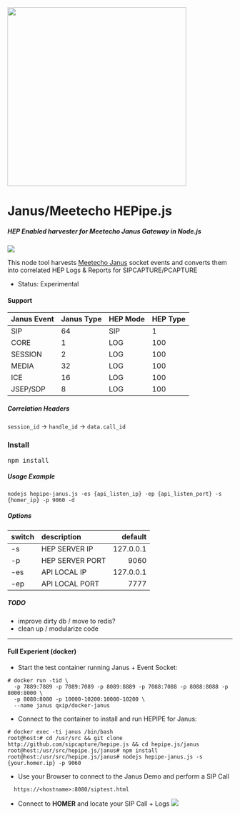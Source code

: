 <img src="https://i.imgur.com/scqdu3p.png" width="400">

# Janus/Meetecho HEPipe.js
##### HEP Enabled harvester for Meetecho Janus Gateway in Node.js

<img src="http://i.imgur.com/74Gswvq.gif" />

This node tool harvests [Meetecho Janus](https://github.com/meetecho) socket events and converts them into correlated HEP Logs & Reports for SIPCAPTURE/PCAPTURE

* Status: Experimental

#### Support

| Janus Event | Janus Type | HEP Mode | HEP Type  |
|:--|:--|:--|:--|
| SIP | 64 | SIP | 1 |
| CORE | 1 | LOG | 100 |
| SESSION | 2 | LOG | 100 |
| MEDIA | 32 | LOG | 100 |
| ICE | 16 | LOG | 100 |
| JSEP/SDP | 8 | LOG | 100 |

##### Correlation Headers

```session_id``` -> ```handle_id``` -> ```data.call_id```



### Install
<pre>
npm install
</pre>

##### Usage Example
```
nodejs hepipe-janus.js -es {api_listen_ip} -ep {api_listen_port} -s {homer_ip} -p 9060 -d
``` 
##### Options

| switch  | description  | default |
|:--|:--|--:|
| -s | HEP SERVER IP | 127.0.0.1 |
| -p | HEP SERVER PORT | 9060 |
| -es| API LOCAL IP | 127.0.0.1 |
| -ep| API LOCAL PORT | 7777 |


##### TODO

* improve dirty db / move to redis?
* clean up / modularize code

-------------


#### Full Experient (docker)

- Start the test container running Janus + Event Socket:
```
# docker run -tid \
  -p 7889:7889 -p 7089:7089 -p 8089:8889 -p 7088:7088 -p 8088:8088 -p 8000:8000 \
  -p 8080:8080 -p 10000-10200:10000-10200 \
  --name janus qxip/docker-janus 
```
- Connect to the container to install and run HEPIPE for Janus:
```
# docker exec -ti janus /bin/bash
root@host:# cd /usr/src && git clone http://github.com/sipcapture/hepipe.js && cd hepipe.js/janus
root@host:/usr/src/hepipe.js/janus# npm install
root@host:/usr/src/hepipe.js/janus# nodejs hepipe-janus.js -s {your.homer.ip} -p 9060
```
- Use your Browser to connect to the Janus Demo and perform a SIP Call
```
  https://<hostname>:8080/siptest.html
```

- Connect to __HOMER__ and locate your SIP Call + Logs
  <img src="http://i.imgur.com/g3sT9ZF.png" />

```

